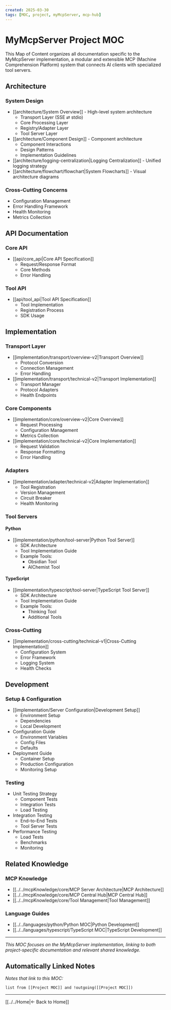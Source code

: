 ```yaml
---
created: 2025-03-30
tags: [MOC, project, myMcpServer, mcp-hub]
---
```


# MyMcpServer Project MOC

This Map of Content organizes all documentation specific to the MyMcpServer implementation, a modular and extensible MCP (Machine Comprehension Platform) system that connects AI clients with specialized tool servers.

## Architecture

### System Design

- [[architecture/System Overview]] - High-level system architecture
  - Transport Layer (SSE ⇄ stdio)
  - Core Processing Layer
  - Registry/Adapter Layer
  - Tool Server Layer
- [[architecture/Component Design]] - Component architecture
  - Component Interactions
  - Design Patterns
  - Implementation Guidelines
- [[architecture/logging-centralization|Logging Centralization]] - Unified logging strategy
- [[architecture/flowchart/flowchart|System Flowcharts]] - Visual architecture diagrams

### Cross-Cutting Concerns

- Configuration Management
- Error Handling Framework
- Health Monitoring
- Metrics Collection

## API Documentation

### Core API

- [[api/core_api|Core API Specification]]
  - Request/Response Format
  - Core Methods
  - Error Handling

### Tool API

- [[api/tool_api|Tool API Specification]]
  - Tool Implementation
  - Registration Process
  - SDK Usage

## Implementation

### Transport Layer

- [[implementation/transport/overview-v2|Transport Overview]]
  - Protocol Conversion
  - Connection Management
  - Error Handling
- [[implementation/transport/technical-v2|Transport Implementation]]
  - Transport Manager
  - Protocol Adapters
  - Health Endpoints

### Core Components

- [[implementation/core/overview-v2|Core Overview]]
  - Request Processing
  - Configuration Management
  - Metrics Collection
- [[implementation/core/technical-v2|Core Implementation]]
  - Request Validation
  - Response Formatting
  - Error Handling

### Adapters

- [[implementation/adapter/technical-v2|Adapter Implementation]]
  - Tool Registration
  - Version Management
  - Circuit Breaker
  - Health Monitoring

### Tool Servers

#### Python

- [[implementation/python/tool-server|Python Tool Server]]
  - SDK Architecture
  - Tool Implementation Guide
  - Example Tools:
    - Obsidian Tool
    - AIChemist Tool

#### TypeScript

- [[implementation/typescript/tool-server|TypeScript Tool Server]]
  - SDK Architecture
  - Tool Implementation Guide
  - Example Tools:
    - Thinking Tool
    - Additional Tools

### Cross-Cutting

- [[implementation/cross-cutting/technical-v1|Cross-Cutting Implementation]]
  - Configuration System
  - Error Framework
  - Logging System
  - Health Checks

## Development

### Setup & Configuration

- [[implementation/Server Configuration|Development Setup]]
  - Environment Setup
  - Dependencies
  - Local Development
- Configuration Guide
  - Environment Variables
  - Config Files
  - Defaults
- Deployment Guide
  - Container Setup
  - Production Configuration
  - Monitoring Setup

### Testing

- Unit Testing Strategy
  - Component Tests
  - Integration Tests
  - Load Testing
- Integration Testing
  - End-to-End Tests
  - Tool Server Tests
- Performance Testing
  - Load Tests
  - Benchmarks
  - Monitoring

## Related Knowledge

### MCP Knowledge

- [[../../mcpKnowledge/core/MCP Server Architecture|MCP Architecture]]
- [[../../mcpKnowledge/core/MCP Central Hub|MCP Central Hub]]
- [[../../mcpKnowledge/core/Tool Management|Tool Management]]

### Language Guides

- [[../../languages/python/Python MOC|Python Development]]
- [[../../languages/typescript/TypeScript MOC|TypeScript Development]]

---

_This MOC focuses on the MyMcpServer implementation, linking to both project-specific documentation and relevant shared knowledge._

## Automatically Linked Notes

_Notes that link to this MOC:_

```dataview
list from [[Project MOC]] and !outgoing([[Project MOC]])
```

---

[[../../Home|← Back to Home]]
